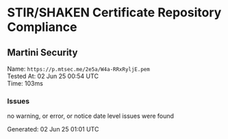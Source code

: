 # STIR/SHAKEN Certificate Repository Compliance

## Martini Security

Name: `https://p.mtsec.me/2e5a/W4a-RRxRyljE.pem`\
Tested At: 02 Jun 25 00:54 UTC\
Time: 103ms

### Issues

no warning, or error, or notice date level issues were found

Generated: 02 Jun 25 01:01 UTC
